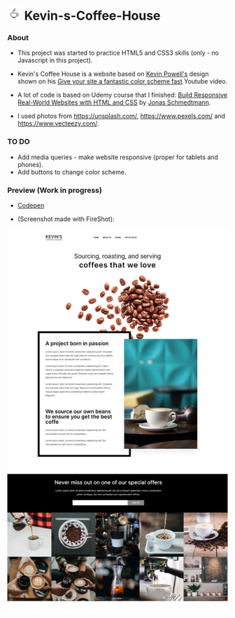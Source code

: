 #  <img src="https://github.com/zakrzewskib/Kevin-s-Coffee-House/blob/main/img/coffee.jpg" width="32px"> Kevin-s-Coffee-House

### About
* This project was started to practice HTML5 and CSS3 skills (only - no Javascript in this project).
* Kevin's Coffee House is a website based on
<a href="https://www.youtube.com/channel/UCJZv4d5rbIKd4QHMPkcABCw">Kevin Powell's</a>
design shown on his 
<a href="https://www.youtube.com/watch?v=mq8LYj6kRyE">Give your site a fantastic color scheme fast</a> Youtube video.

* A lot of code is based on Udemy course that I finished:
<a href="https://www.udemy.com/course/design-and-develop-a-killer-website-with-html5-and-css3/">Build Responsive Real-World Websites with HTML and CSS</a> by
<a href="https://www.udemy.com/user/jonasschmedtmann/">Jonas Schmedtmann</a>.

* I used photos from https://unsplash.com/, https://www.pexels.com/ and https://www.vecteezy.com/.

### TO DO
* Add media queries - make website responsive (proper for tablets and phones).
* Add buttons to change color scheme.


### Preview (Work in progress)

* <a href="https://codepen.io/zakrzewskib/pen/qBmYwyx">Codepen</a>

* (Screenshot made with FireShot):
<img src="https://github.com/zakrzewskib/Kevin-s-Coffee-House/blob/main/screenshots/preview-2021-08-20.png">
